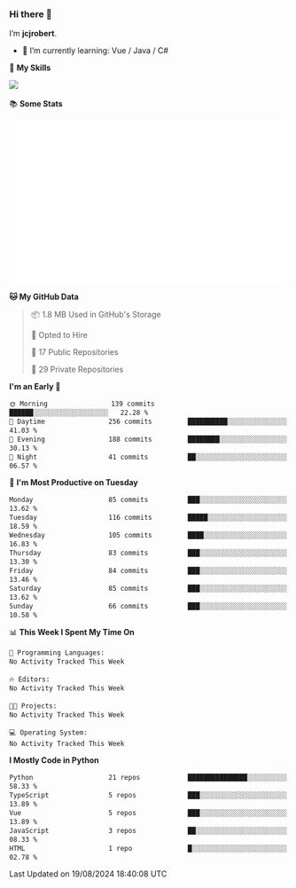 ### Hi there 👋

I’m **jcjrobert**.

- 🌱 I’m currently learning: Vue / Java / C#

🌟 **My Skills**

![](https://img.shields.io/badge/-Python-3e74a2?style=flat-square&logo=Python&logoColor=fff)

📚 **Some Stats**

![](https://github.com/jcjrobert/github-stats/blob/master/generated/overview.svg)

<!--START_SECTION:waka-->
**🐱 My GitHub Data** 

> 📦 1.8 MB Used in GitHub's Storage 
 > 
> 💼 Opted to Hire
 > 
> 📜 17 Public Repositories 
 > 
> 🔑 29 Private Repositories 
 > 
**I'm an Early 🐤** 

```text
🌞 Morning                139 commits         ██████░░░░░░░░░░░░░░░░░░░   22.28 % 
🌆 Daytime                256 commits         ██████████░░░░░░░░░░░░░░░   41.03 % 
🌃 Evening                188 commits         ████████░░░░░░░░░░░░░░░░░   30.13 % 
🌙 Night                  41 commits          ██░░░░░░░░░░░░░░░░░░░░░░░   06.57 % 
```
📅 **I'm Most Productive on Tuesday** 

```text
Monday                   85 commits          ███░░░░░░░░░░░░░░░░░░░░░░   13.62 % 
Tuesday                  116 commits         █████░░░░░░░░░░░░░░░░░░░░   18.59 % 
Wednesday                105 commits         ████░░░░░░░░░░░░░░░░░░░░░   16.83 % 
Thursday                 83 commits          ███░░░░░░░░░░░░░░░░░░░░░░   13.30 % 
Friday                   84 commits          ███░░░░░░░░░░░░░░░░░░░░░░   13.46 % 
Saturday                 85 commits          ███░░░░░░░░░░░░░░░░░░░░░░   13.62 % 
Sunday                   66 commits          ███░░░░░░░░░░░░░░░░░░░░░░   10.58 % 
```


📊 **This Week I Spent My Time On** 

```text
💬 Programming Languages: 
No Activity Tracked This Week

🔥 Editors: 
No Activity Tracked This Week

🐱‍💻 Projects: 
No Activity Tracked This Week

💻 Operating System: 
No Activity Tracked This Week
```

**I Mostly Code in Python** 

```text
Python                   21 repos            ███████████████░░░░░░░░░░   58.33 % 
TypeScript               5 repos             ███░░░░░░░░░░░░░░░░░░░░░░   13.89 % 
Vue                      5 repos             ███░░░░░░░░░░░░░░░░░░░░░░   13.89 % 
JavaScript               3 repos             ██░░░░░░░░░░░░░░░░░░░░░░░   08.33 % 
HTML                     1 repo              █░░░░░░░░░░░░░░░░░░░░░░░░   02.78 % 
```




 Last Updated on 19/08/2024 18:40:08 UTC
<!--END_SECTION:waka-->
